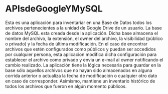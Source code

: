 # APIsdeGoogleYMySQL
Esta es una aplicación para inventariar en una Base de Datos todos los archivos pertenecientes a la unidad de Google Drive de un usuario. 
La base de datos MySQL esta creada desde la aplicación. 
Dicha base almacena el nombre del archivo, la extensión, el owner del archivo, la visibilidad (público o privado) y la fecha de última modificación. 
En el caso de encontrar archivos que estén configurados como públicos y puedan ser accedidos por cualquier persona, esta aplicacion modifica dicha configuración para establecer el archivo como privado y envia un e-mail al owner notificando el cambio realizado. 
La aplicación tiene la lógica necesaria para guardar en la base sólo aquellos archivos que no hayan sido almacenados en alguna corrida anterior o actualiza la fecha de modificación o cualquier otro dato en caso de corresponder. Asimismo, mantiene un inventario histórico de todos los archivos que fueron en algún momento públicos.
